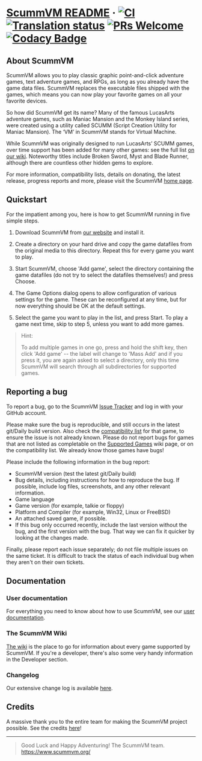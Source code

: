 # [ScummVM README](https://www.scummvm.org/) · [![CI](https://github.com/scummvm/scummvm/actions/workflows/ci.yml/badge.svg)](https://github.com/scummvm/scummvm/actions/workflows/ci.yml) [![Translation status](https://translations.scummvm.org/widgets/scummvm/-/scummvm/svg-badge.svg)](https://translations.scummvm.org/engage/scummvm/?utm_source=widget) [![PRs Welcome](https://img.shields.io/badge/PRs-welcome-brightgreen.svg)](CONTRIBUTING.md#pull-requests) [![Codacy Badge](https://app.codacy.com/project/badge/Grade/e06e5b18f8464fef859b5a7f78d10357)](https://www.codacy.com/gh/scummvm/scummvm/dashboard?utm_source=github.com&amp;utm_medium=referral&amp;utm_content=scummvm/scummvm&amp;utm_campaign=Badge_Grade)

## About ScummVM

ScummVM allows you to play classic graphic point-and-click adventure games, text adventure games, and RPGs, as long as you already have the game data files. ScummVM replaces the executable files shipped with the games, which means you can now play your favorite games on all your favorite devices.

So how did ScummVM get its name? Many of the famous LucasArts adventure games, such as Maniac Mansion and the Monkey Island series, were created using a utility called SCUMM (Script Creation Utility for Maniac Mansion). The ‘VM’ in ScummVM stands for Virtual Machine.

While ScummVM was originally designed to run LucasArts’ SCUMM games, over time support has been added for many other games: see the full list [on our wiki](https://wiki.scummvm.org/index.php?title=Category:Supported_Games). Noteworthy titles include Broken Sword, Myst and Blade Runner, although there are countless other hidden gems to explore.

For more information, compatibility lists, details on donating, the
latest release, progress reports and more, please visit the ScummVM [home
page](https://www.scummvm.org/).

## Quickstart

For the impatient among you, here is how to get ScummVM running in five simple steps.

1. Download ScummVM from [our website](https://www.scummvm.org/downloads/) and install it.

2. Create a directory on your hard drive and copy the game datafiles from the original media to this directory. Repeat this for every game you want to play.

3. Start ScummVM, choose 'Add game', select the directory containing the game datafiles (do not try to select the datafiles themselves!) and press Choose.

4. The Game Options dialog opens to allow configuration of various settings for the game. These can be reconfigured at any time, but for now everything should be OK at the default settings.

5. Select the game you want to play in the list, and press Start. To play a game next time, skip to step 5, unless you want to add more games.

>
> Hint:
>
> To add multiple games in one go, press and hold the shift key, then click 'Add game' -- the label will change to 'Mass Add' and if you press it, you are again asked to select a directory, only this time ScummVM will search through all subdirectories for supported games.



## Reporting a bug

To report a bug, go to the ScummVM [Issue Tracker](https://bugs.scummvm.org/) and log in with your GitHub account.

Please make sure the bug is reproducible, and still occurs in the latest git/Daily build version. Also check the [compatibility list](https://www.scummvm.org/compatibility/) for that game, to ensure the issue is not already known. Please do not report bugs for games that are not listed as completable on the [Supported Games](https://wiki.scummvm.org/index.php?title=Category:Supported_Games) wiki page, or on the compatibility list. We already know those games have bugs!

Please include the following information in the bug report:

- ScummVM version (test the latest git/Daily build)
- Bug details, including instructions for how to reproduce the bug. If possible, include log files, screenshots, and any other relevant information.
- Game language
- Game version (for example, talkie or floppy)
- Platform and Compiler (for example, Win32, Linux or FreeBSD)
- An attached saved game, if possible.
- If this bug only occurred recently, include the last version without the bug, and the first version with the bug. That way we can fix it quicker by looking at the changes made.

Finally, please report each issue separately; do not file multiple issues on the same ticket. It is difficult to track the status of each individual bug when they aren't on their own tickets.

## Documentation

### User documentation

For everything you need to know about how to use ScummVM, see our [user documentation](https://docs.scummvm.org/).

### The ScummVM Wiki

[The wiki](https://wiki.scummvm.org/) is the place to go for information about every game supported by ScummVM. If you're a developer, there's also some very handy information in the Developer section.

### Changelog

Our extensive change log is available [here](NEWS.md).

## Credits

A massive thank you to the entire team for making the ScummVM project possible. See the credits [here](AUTHORS)!

-----

> Good Luck and Happy Adventuring\!
> The ScummVM team.
> <https://www.scummvm.org/>
